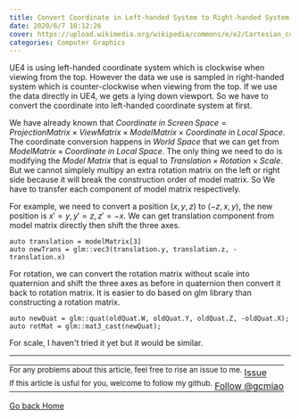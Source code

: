 ```yaml
---
title: Convert Coordinate in Left-handed System to Right-handed System
date: 2020/6/7 10:12:26
cover: https://upload.wikimedia.org/wikipedia/commons/e/e2/Cartesian_coordinate_system_handedness.svg
categories: Computer Graphics
---
```


UE4 is using left-handed coordinate system which is clockwise when viewing from the top. However the data we use is sampled in right-handed system which is counter-clockwise when viewing from the top. If we use the data directly in UE4, we gets a lying down viewport. So we have to convert the coordinate into left-handed coordinate system at first.

We have already known that $Coordinate\;in\;Screen\;Space = Projection Matrix \times View Matrix \times Model Matrix \times Coordinate\;in\;Local\;Space$. The coordinate conversion happens in *World Space* that we can get from $Model Matrix \times Coordinate\;in\;Local\;Space$. The only thing we need to do is modifying the *Model Matrix* that is equal to $Translation \times Rotation \times Scale$. But we cannot simplely multipy an extra rotation matrix on the left or right side because it will break the construction order of model matrix. So We have to transfer each component of model matrix respectively.

For example, we need to convert a position $(x, y, z)$ to $(-z, x, y)$, the new position is $x' = y, y' = z, z' = -x$. We can get translation component from model matrix directly then shift the three axes.
```
auto translation = modelMatrix[3]
auto newTrans = glm::vec3(translation.y, translation.z, -translation.x)
```
 For rotation, we can convert the rotation matrix without scale into quaternion and shift the three axes as before in quaternion then convert it back to rotation matrix. It is easier to do based on glm library than constructing a rotation matrix.
 ```
 auto newQuat = glm::quat(oldQuat.W, oldQuat.Y, oldQuat.Z, -oldQuat.X);
 auto rotMat = glm::mat3_cast(newQuat);
 ```
For scale, I haven't tried it yet but it would be similar.

------
<table style="text-align:left">
  <tr>
    <td style="border:none;padding: 0px;">
        <sup>For any problems about this article, feel free to rise an issue to me.</sup>
        <!-- Place this tag in your head or just before your close body tag. -->
        <script async defer src="https://buttons.github.io/buttons.js"></script>
        <!-- Place this tag where you want the button to render. -->
        <a class="github-button" href="https://github.com/gcmiao/gcmiao.github.io/issues" data-icon="octicon-issue-opened" aria-label="Issue gcmiao/gcmiao.github.io on GitHub">Issue</a>
    </td>
  </tr>
  <tr>
    <td style="border:none;padding: 0px;">
        <sup>If this article is usful for you, welcome to follow my github.</sup>
        <!-- Place this tag where you want the button to render. -->
        <a class="github-button" href="https://github.com/gcmiao" aria-label="Follow @gcmiao on GitHub">Follow @gcmiao</a>
    </td>
  </tr>
</table>

[Go back Home](/)